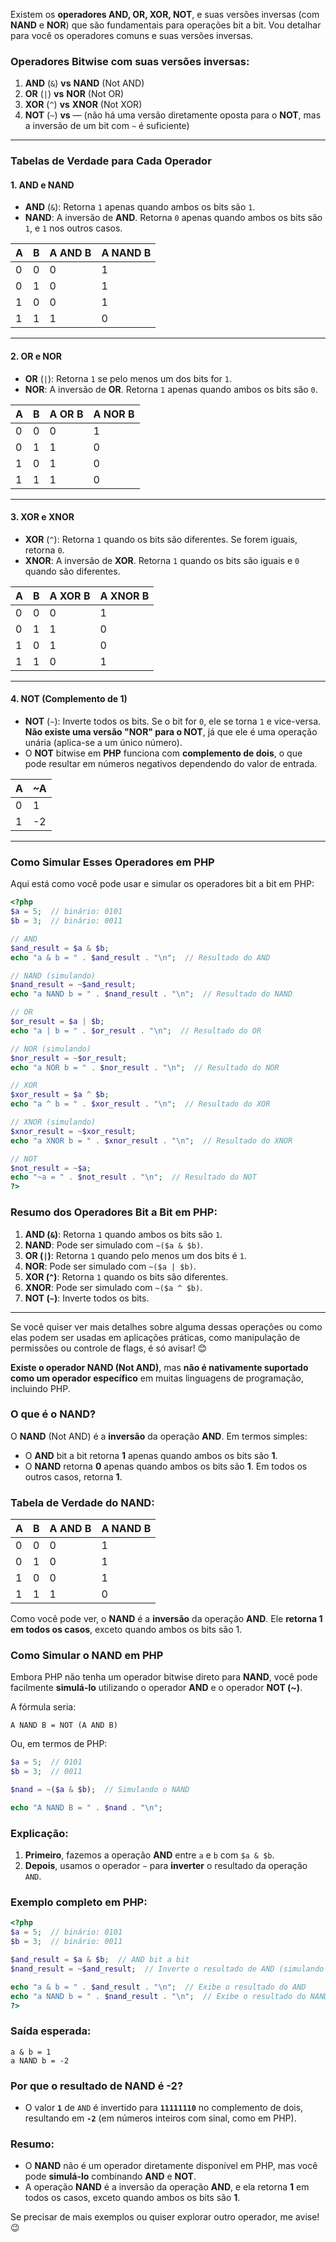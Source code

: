  Existem os **operadores AND, OR, XOR, NOT**, e suas versões inversas (com **NAND** e **NOR**) que são fundamentais para operações bit a bit. Vou detalhar para você os operadores comuns e suas versões inversas.

### Operadores Bitwise com suas versões inversas:

1. **AND** (`&`) **vs** **NAND** (Not AND)
2. **OR** (`|`) **vs** **NOR** (Not OR)
3. **XOR** (`^`) **vs** **XNOR** (Not XOR)
4. **NOT** (`~`) **vs** — (não há uma versão diretamente oposta para o **NOT**, mas a inversão de um bit com `~` é suficiente)

---

###  **Tabelas de Verdade para Cada Operador**

#### **1. AND** e **NAND**

* **AND** (`&`): Retorna `1` apenas quando ambos os bits são `1`.
* **NAND**: A inversão de **AND**. Retorna `0` apenas quando ambos os bits são `1`, e `1` nos outros casos.

| A | B | A AND B | A NAND B |
| - | - | ------- | -------- |
| 0 | 0 | 0       | 1        |
| 0 | 1 | 0       | 1        |
| 1 | 0 | 0       | 1        |
| 1 | 1 | 1       | 0        |

---

#### **2. OR** e **NOR**

* **OR** (`|`): Retorna `1` se pelo menos um dos bits for `1`.
* **NOR**: A inversão de **OR**. Retorna `1` apenas quando ambos os bits são `0`.

| A | B | A OR B | A NOR B |
| - | - | ------ | ------- |
| 0 | 0 | 0      | 1       |
| 0 | 1 | 1      | 0       |
| 1 | 0 | 1      | 0       |
| 1 | 1 | 1      | 0       |

---

#### **3. XOR** e **XNOR**

* **XOR** (`^`): Retorna `1` quando os bits são diferentes. Se forem iguais, retorna `0`.
* **XNOR**: A inversão de **XOR**. Retorna `1` quando os bits são iguais e `0` quando são diferentes.

| A | B | A XOR B | A XNOR B |
| - | - | ------- | -------- |
| 0 | 0 | 0       | 1        |
| 0 | 1 | 1       | 0        |
| 1 | 0 | 1       | 0        |
| 1 | 1 | 0       | 1        |

---

#### **4. NOT** (Complemento de 1)

* **NOT** (`~`): Inverte todos os bits. Se o bit for `0`, ele se torna `1` e vice-versa. **Não existe uma versão "NOR" para o NOT**, já que ele é uma operação unária (aplica-se a um único número).
* O **NOT** bitwise em **PHP** funciona com **complemento de dois**, o que pode resultar em números negativos dependendo do valor de entrada.

| A | \~A |
| - | --- |
| 0 | 1   |
| 1 | -2  |

---

###  **Como Simular Esses Operadores em PHP**

Aqui está como você pode usar e simular os operadores bit a bit em PHP:

```php
<?php
$a = 5;  // binário: 0101
$b = 3;  // binário: 0011

// AND
$and_result = $a & $b;  
echo "a & b = " . $and_result . "\n";  // Resultado do AND

// NAND (simulando)
$nand_result = ~$and_result;  
echo "a NAND b = " . $nand_result . "\n";  // Resultado do NAND

// OR
$or_result = $a | $b;  
echo "a | b = " . $or_result . "\n";  // Resultado do OR

// NOR (simulando)
$nor_result = ~$or_result;  
echo "a NOR b = " . $nor_result . "\n";  // Resultado do NOR

// XOR
$xor_result = $a ^ $b;  
echo "a ^ b = " . $xor_result . "\n";  // Resultado do XOR

// XNOR (simulando)
$xnor_result = ~$xor_result;  
echo "a XNOR b = " . $xnor_result . "\n";  // Resultado do XNOR

// NOT
$not_result = ~$a;  
echo "~a = " . $not_result . "\n";  // Resultado do NOT
?>
```

###  **Resumo dos Operadores Bit a Bit em PHP:**

1. **AND (`&`)**: Retorna `1` quando ambos os bits são `1`.
2. **NAND**: Pode ser simulado com `~($a & $b)`.
3. **OR (`|`)**: Retorna `1` quando pelo menos um dos bits é `1`.
4. **NOR**: Pode ser simulado com `~($a | $b)`.
5. **XOR (`^`)**: Retorna `1` quando os bits são diferentes.
6. **XNOR**: Pode ser simulado com `~($a ^ $b)`.
7. **NOT (`~`)**: Inverte todos os bits.

---

Se você quiser ver mais detalhes sobre alguma dessas operações ou como elas podem ser usadas em aplicações práticas, como manipulação de permissões ou controle de flags, é só avisar! 😊



**Existe o operador **NAND** (Not AND)**, mas **não é nativamente suportado como um operador específico** em muitas linguagens de programação, incluindo PHP.

### O que é o **NAND**?

O **NAND** (Not AND) é a **inversão** da operação **AND**. Em termos simples:

* O **AND** bit a bit retorna **1** apenas quando ambos os bits são **1**.
* O **NAND** retorna **0** apenas quando ambos os bits são **1**. Em todos os outros casos, retorna **1**.

### Tabela de Verdade do **NAND**:

| A | B | A AND B | A NAND B |
| - | - | ------- | -------- |
| 0 | 0 | 0       | 1        |
| 0 | 1 | 0       | 1        |
| 1 | 0 | 0       | 1        |
| 1 | 1 | 1       | 0        |

Como você pode ver, o **NAND** é a **inversão** da operação **AND**. Ele **retorna 1 em todos os casos**, exceto quando ambos os bits são 1.

### Como Simular o **NAND** em PHP

Embora PHP não tenha um operador bitwise direto para **NAND**, você pode facilmente **simulá-lo** utilizando o operador **AND** e o operador **NOT (\~)**.

A fórmula seria:

```
A NAND B = NOT (A AND B)
```

Ou, em termos de PHP:

```php
$a = 5;  // 0101
$b = 3;  // 0011

$nand = ~($a & $b);  // Simulando o NAND

echo "A NAND B = " . $nand . "\n";
```

### Explicação:

1. **Primeiro**, fazemos a operação **AND** entre `a` e `b` com `$a & $b`.
2. **Depois**, usamos o operador `~` para **inverter** o resultado da operação `AND`.

### Exemplo completo em PHP:

```php
<?php
$a = 5;  // binário: 0101
$b = 3;  // binário: 0011

$and_result = $a & $b;  // AND bit a bit
$nand_result = ~$and_result;  // Inverte o resultado de AND (simulando NAND)

echo "a & b = " . $and_result . "\n";  // Exibe o resultado do AND
echo "a NAND b = " . $nand_result . "\n";  // Exibe o resultado do NAND
?>
```

### Saída esperada:

```
a & b = 1
a NAND b = -2
```

### Por que o resultado de **NAND** é **-2**?

* O valor **`1`** de `AND` é invertido para **`11111110`** no complemento de dois, resultando em **`-2`** (em números inteiros com sinal, como em PHP).

### Resumo:

* O **NAND** não é um operador diretamente disponível em PHP, mas você pode **simulá-lo** combinando **AND** e **NOT**.
* A operação **NAND** é a inversão da operação **AND**, e ela retorna **1** em todos os casos, exceto quando ambos os bits são **1**.

Se precisar de mais exemplos ou quiser explorar outro operador, me avise! 😉
